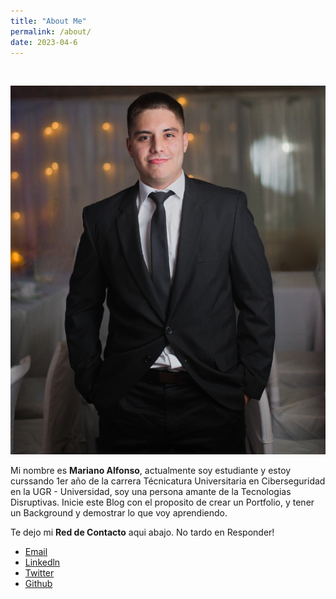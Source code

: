 ```yaml
---
title: "About Me"
permalink: /about/
date: 2023-04-6
---
```

<br>

<p align="center">
<img src="/assets/images/aboutme/foto.jpg">
</p>

Mi nombre es **Mariano Alfonso**, actualmente soy estudiante y estoy curssando 1er año de la carrera Técnicatura Universitaria en Ciberseguridad en la UGR - Universidad, soy una persona amante de la Tecnologias Disruptivas.
Inicie este Blog con el proposito de crear un Portfolio, y tener un Background y demostrar lo que voy aprendiendo.

Te dejo mi **Red de Contacto** aqui abajo. No tardo en Responder!

- [Email](marianoalfonso80@gmail.com)
- [Linkedln](https://www.linkedin.com/in/mariano-alfonso-667a60226)
- [Twitter](https://twitter.com/MARIANO03_)
- [Github](https://github.com/0mariano)
